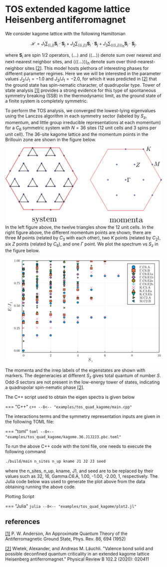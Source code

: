 # TOS extended kagome lattice Heisenberg antiferromagnet

We consider kagome lattice with the following Hamiltonian

$$
\mathcal{H} = J_1\sum_{\langle i,j\rangle} \boldsymbol{S}_i \cdot \boldsymbol{S}_j+J_2\sum_{\langle \langle i,j\rangle\rangle} \boldsymbol{S}_i \cdot \boldsymbol{S}_j+J_3\sum_{\langle \langle\langle i,j\rangle\rangle\rangle_h} \boldsymbol{S}_i \cdot \boldsymbol{S}_j.
$$

where $\boldsymbol{S}_i$ are spin $1/2$ operators, $\langle \dots \rangle$ and $\langle\langle \dots \rangle\rangle$ denote sum over nearest and next-nearest neighbor sites, and $\langle \langle\langle\dots\rangle\rangle\rangle_h$ denote sum over third-nearest-neighbor sites [[2]](#2). This model hosts plethora of interesting phases for different parameter regimes. Here we we will be interested in the parameter values $J_2/J_1 =-1.0$ and $J_3/J_1=-2.0$, for which it was predicted in [[2]](#2) that the ground state has spin-nematic character, of quadrupolar type. Tower of state analysis [[1]](#1) provides a strong evidence for this type of spontaneous symmetry breaking (SSB) in the thermodynamic limit, as the ground state of a finite system is completely symmetric.

To perform the TOS analysis, we converged the lowest-lying eigenvalues using the Lanczos algorithm in each symmetry sector (labeled by $S_z$, momentum, and little group irreducible representations at each momentum) for a $C_6$ symmetric system with $N=36$ sites ($12$ unit cells and $3$ spins per unit cell). The $36$-site kagome lattice and the momentum points in the Brillouin zone are shown in the figure below.

![Image title](../img/kagome-system.png)
In the left figure above, the twelve triangles show the 12 unit cells. In the right figure above, the different momentum points are shown; there are three $M$ points (related by $C_3$ with each other), two $K$ points (related by $C_2$), six $Z$ points (related by $C_6$), and one $\Gamma$ point. We plot the spectrum vs $S_z$ in the figure below.

![Image title](../img/outfile.kagome.36.J1.1.00.J2.-1.00.J3.-2.00.seed.1-n.png)

The momenta and the irrep labels of the eigenstates are shown with markers. The degeneracies at different $S_z$ gives total quantum of number $S$. Odd-$S$ sectors are not present in the low-energy tower of states, indicating a quadrupolar spin-nematic phase [[2]](#2).

The C++ script used to obtain the eigen spectra is given below

=== "C++"
	```c++
	--8<-- "examples/tos_quad_kagome/main.cpp"
	```

The interactions terms and the symmetry representation inputs are given in the following TOML file:

=== "toml"
	```toml
	--8<-- "examples/tos_quad_kagome/kagome.36.J1J2J3.pbc.toml"
	```

To run the above C++ code with the toml file, one needs to execute the following command 

``` bash
./build/main n_sites n_up kname J1 J2 J3 seed
```
where the n_sites, n_up, kname, J1, and seed are to be replaced by their values such as 32, 16, Gamma.C6.A, 1.00, -1.00, -2.00, 1, respectively. The Julia code below was used to generate the plot above from the data obtaining running the above code.
	
Plotting Script

=== "Julia"
	```julia
	--8<-- "examples/tos_quad_kagome/plot2.jl"
	```



## references
<a id="1" href="https://journals.aps.org/pr/abstract/10.1103/PhysRev.86.694">[1]</a>
P. W. Anderson, An Approximate Quantum Theory of the Antiferromagnetic Ground State, Phys. Rev. 86, 694 (1952)

<a id="2" href="https://journals.aps.org/prb/abstract/10.1103/PhysRevB.102.020411">[2]</a>
Wietek, Alexander, and Andreas M. Läuchli. "Valence bond solid and possible deconfined quantum criticality in an extended kagome lattice Heisenberg antiferromagnet." Physical Review B 102.2 (2020): 020411
